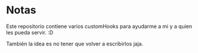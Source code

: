 # Notas

Este repositorio contiene varios customHooks para ayudarme a mi y a quien les pueda servir. :D

También la idea es no tener que volver a escribirlos jaja.